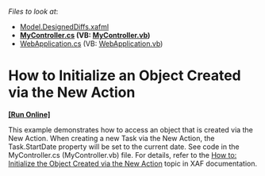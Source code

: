 <!-- default file list -->
*Files to look at*:

* [Model.DesignedDiffs.xafml](./CS/InitializeNewActionObject.Module/Model.DesignedDiffs.xafml)
* **[MyController.cs](./CS/InitializeNewActionObject.Module/MyController.cs) (VB: [MyController.vb](./VB/InitializeNewActionObject.Module/MyController.vb))**
* [WebApplication.cs](./CS/InitializeNewActionObject.Web/ApplicationCode/WebApplication.cs) (VB: [WebApplication.vb](./VB/InitializeNewActionObject.Web/ApplicationCode/WebApplication.vb))
<!-- default file list end -->
# How to Initialize an Object Created via the New Action
<!-- run online -->
**[[Run Online]](https://codecentral.devexpress.com/e229/)**
<!-- run online end -->


<p>This example demonstrates how to access an object that is created via the New Action. When creating a new Task via the New Action, the Task.StartDate property will be set to the current date. See code in the MyController.cs (MyController.vb) file. For details, refer to the <a href="http://documentation.devexpress.com/#Xaf/CustomDocument2912">How to: Initialize the Object Created via the New Action</a> topic in XAF documentation.</p>

<br/>


